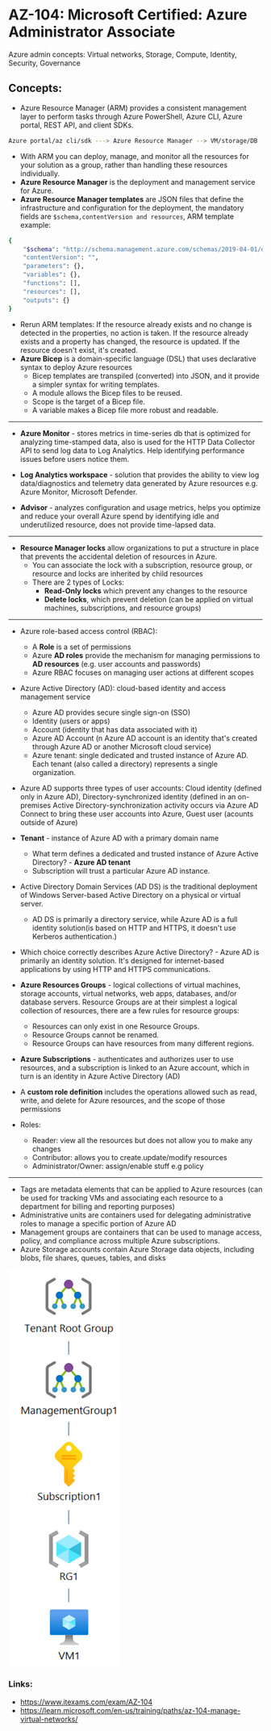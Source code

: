 # AZ-104: Microsoft Certified: Azure Administrator Associate

Azure admin concepts: Virtual networks, Storage, Compute, Identity, Security, Governance

## Concepts:

* Azure Resource Manager (ARM) provides a consistent management layer to perform tasks through Azure PowerShell, Azure CLI, Azure portal, REST API, and client SDKs.
```bash
Azure portal/az cli/sdk ---> Azure Resource Manager --> VM/storage/DB
```
  - With ARM you can deploy, manage, and monitor all the resources for your solution as a group, rather than handling these resources individually.
  - **Azure Resource Manager** is the deployment and management service for Azure.
  - **Azure Resource Manager templates** are JSON files that define the infrastructure and configuration for the deployment, the mandatory fields are `$schema,contentVersion and resources`, ARM template example:
```bash
{
    "$schema": "http://schema.management.​azure.com/schemas/2019-04-01/deploymentTemplate.json#",​
    "contentVersion": "",​
    "parameters": {},​
    "variables": {},​
    "functions": [],​
    "resources": [],​
    "outputs": {}​
}
```
-  Rerun ARM templates: If the resource already exists and no change is detected in the properties, no action is taken. If the resource already exists and a property has changed, the resource is updated. If the resource doesn't exist, it's created.
- **Azure Bicep** is a domain-specific language (DSL) that uses declarative syntax to deploy Azure resources
  - Bicep templates are transpiled (converted) into JSON, and it provide a simpler syntax for writing templates.
  - A module allows the Bicep files to be reused. 
  - Scope is the target of a Bicep file. 
  - A variable makes a Bicep file more robust and readable. 

---

* **Azure Monitor** - stores metrics in time-series db that is optimized for analyzing time-stamped data, also is used for the HTTP Data Collector API to send log data to Log Analytics. Help identifying performance issues before users notice them.

* **Log Analytics workspace** - solution that provides the ability to view log data/diagnostics and telemetry data generated by Azure resources e.g. Azure Monitor, Microsoft Defender.

* **Advisor** - analyzes configuration and usage metrics, helps you optimize and reduce your overall Azure spend by identifying idle and underutilized resource, does not provide time-lapsed data.

---

* **Resource Manager locks** allow organizations to put a structure in place that prevents the accidental deletion of resources in Azure.
   - You can associate the lock with a subscription, resource group, or resource and locks are inherited by child resources
   - There are 2 types of Locks:
     - **Read-Only locks** which prevent any changes to the resource
     - **Delete locks**, which prevent deletion (can be applied on virtual machines, subscriptions, and resource groups)

---

* Azure role-based access control (RBAC):
  - A **Role** is a set of permissions
  - Azure **AD roles** provide the mechanism for managing permissions to **AD resources** (e.g. user accounts and passwords)
  - Azure RBAC focuses on managing user actions at different scopes

* Azure Active Directory (AD):  cloud-based identity and access management service
  - Azure AD provides secure single sign-on (SSO)
  - Identity (users or apps)
  - Account (identity that has data associated with it)
  - Azure AD Account (n Azure AD account is an identity that's created through Azure AD or another Microsoft cloud service)
  - Azure tenant:  single dedicated and trusted instance of Azure AD. Each tenant (also called a directory) represents a single organization.
  
* Azure AD supports three types of user accounts: Cloud identity (defined only in Azure AD), Directory-synchronized identity (defined in an on-premises Active Directory-synchronization activity occurs via Azure AD Connect to bring these user accounts into Azure, Guest user (acounts outside of Azure)

* **Tenant** - instance of Azure AD with a primary domain name
  - What term defines a dedicated and trusted instance of Azure Active Directory? - **Azure AD tenant**
  - Subscription will trust a particular Azure AD instance.

* Active Directory Domain Services (AD DS) is the traditional deployment of Windows Server-based Active Directory on a physical or virtual server.
  - AD DS is primarily a directory service, while Azure AD is a full identity solution(is based on HTTP and HTTPS, it doesn't use Kerberos authentication.)

* Which choice correctly describes Azure Active Directory? - Azure AD is primarily an identity solution. It's designed for internet-based applications by using HTTP and HTTPS communications.

* **Azure Resources Groups** - logical collections of virtual machines, storage accounts, virtual networks, web apps, databases, and/or database servers. Resource Groups are at their simplest a logical collection of resources, there are a few rules for resource groups:
  - Resources can only exist in one Resource Groups.
  - Resource Groups cannot be renamed.
  - Resource Groups can have resources from many different regions.

* **Azure Subscriptions** - authenticates and authorizes user to use resources, and a subscription is linked to an Azure account, which in turn is an identity in Azure Active Directory (AD)
 
* A **custom role definition** includes the operations allowed such as read, write, and delete for Azure resources, and the scope of those permissions

* Roles:
  - Reader: view all the resources but does not allow you to make any changes
  - Contributor: allows you to create.update/modify resources
  - Administrator/Owner: assign/enable stuff e.g policy

---

* Tags are metadata elements that can be applied to Azure resources (can be used for tracking VMs and associating each resource to a department for billing and reporting purposes)
* Administrative units are containers used for delegating administrative roles to manage a specific portion of Azure AD
* Management groups are containers that can be used to manage access, policy, and compliance across multiple Azure subscriptions.
* Azure Storage accounts contain Azure Storage data objects, including blobs, file shares, queues, tables, and disks


![hierarchy](https://github.com/dejanu/az104/blob/main/src/hierarchy.PNG)


### Links:

- https://www.itexams.com/exam/AZ-104
- https://learn.microsoft.com/en-us/training/paths/az-104-manage-virtual-networks/
